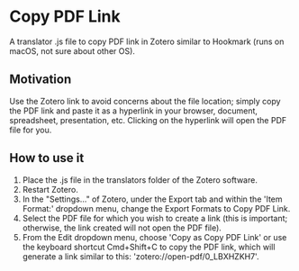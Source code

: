 # Copy PDF Link
A translator .js file to copy PDF link in Zotero similar to Hookmark (runs on macOS, not sure about other OS).

## Motivation
Use the Zotero link to avoid concerns about the file location; simply copy the PDF link and paste it as a hyperlink in your browser, document, spreadsheet, presentation, etc. Clicking on the hyperlink will open the PDF file for you.

## How to use it
1. Place the .js file in the translators folder of the Zotero software.
2. Restart Zotero.
3. In the "Settings..." of Zotero, under the Export tab and within the 'Item Format:' dropdown menu, change the Export Formats to Copy PDF Link.
4. Select the PDF file for which you wish to create a link (this is important; otherwise, the link created will not open the PDF file).
5. From the Edit dropdown menu, choose 'Copy as Copy PDF Link' or use the keyboard shortcut Cmd+Shift+C to copy the PDF link, which will generate a link similar to this: 'zotero://open-pdf/0_LBXHZKH7'.
